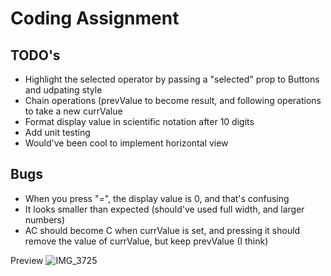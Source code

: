 
# Coding Assignment

## TODO's
- Highlight the selected operator by passing a "selected" prop to Buttons and udpating style
- Chain operations (prevValue to become result, and following operations to take a new currValue
- Format display value in scientific notation after 10 digits
- Add unit testing
- Would've been cool to implement horizontal view


## Bugs
- When you press "=", the display value is 0, and that's confusing
- It looks smaller than expected (should've used full width, and larger numbers)
- AC should become C when currValue is set, and pressing it should remove the value of currValue, but keep prevValue (I think) 


Preview
![IMG_3725](https://github.com/user-attachments/assets/0575c308-86af-42cf-9ef5-8c8471e74804)

